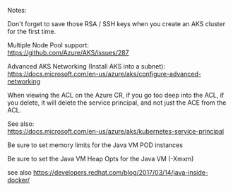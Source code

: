 Notes:

Don't forget to save those RSA / SSH keys when you create an AKS cluster for the first time.  

Multiple Node Pool support:  
https://github.com/Azure/AKS/issues/287

Advanced AKS Networking (Install AKS into a subnet):  
https://docs.microsoft.com/en-us/azure/aks/configure-advanced-networking


When viewing the ACL on the Azure CR, if you go too deep into the ACL, if you delete, it will delete the service principal, and not just the ACE from the ACL.

See also:  
https://docs.microsoft.com/en-us/azure/aks/kubernetes-service-principal

Be sure to set memory limits for the Java VM POD instances

Be sure to set the Java VM Heap Opts for the Java VM (-Xmx<desired limit in Mb>m)

see also https://developers.redhat.com/blog/2017/03/14/java-inside-docker/
